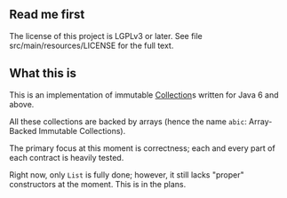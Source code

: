 ## Read me first

The license of this project is LGPLv3 or later. See file src/main/resources/LICENSE for the full
text.

## What this is

This is an implementation of immutable
[Collection](http://docs.oracle.com/javase/7/docs/api/java/util/Collection.html)s written for Java 6
and above.

All these collections are backed by arrays (hence the name `abic`: Array-Backed Immutable
Collections).

The primary focus at this moment is correctness; each and every part of each contract is heavily
tested.

Right now, only `List` is fully done; however, it still lacks "proper" constructors at the moment.
This is in the plans.


